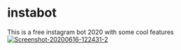 # instabot
This is a free instagram bot 2020 with some cool features
<a href="https://ibb.co/pJ20Gys"><img src="https://i.ibb.co/4PWm9dD/Screenshot-20200616-122431-2.png" alt="Screenshot-20200616-122431-2" border="0"></a>
